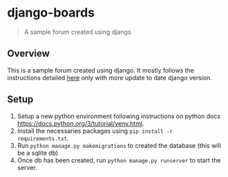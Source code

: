 # django-boards
> A sample forum created using django

## Overview
This is a sample forum created using django. It mostly follows the instructions detailed 
[here](https://simpleisbetterthancomplex.com/series/beginners-guide/1.11/) only with more 
update to date django version. 

## Setup
1. Setup a new python environment following instructions on python docs https://docs.python.org/3/tutorial/venv.html.
2. Install the necessaries packages using `pip install -r requirements.txt`.
3. Run `python manage.py makemigrations` to created the database (this will be a sqlite db)
4. Once db has been created, run `python manage.py runserver` to start the server. 
